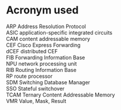 # Acronym used
ARP Address Resolution Protocol  
ASIC application-specific integrated circuits  
CAM content addressable memory  
CEF Cisco Express Forwarding  
dCEF distributed CEF  
FIB Forwarding Information Base  
NPU network processing unit  
RIB Routing Information Base  
RP route processor  
SDM Switching Database Manager  
SSO Stateful switchover  
TCAM Ternary Content Addressable Memory  
VMR Value, Mask, Result

